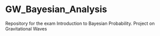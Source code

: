 # GW_Bayesian_Analysis
Repository for the exam Introduction to Bayesian Probability. Project on Gravitational Waves
